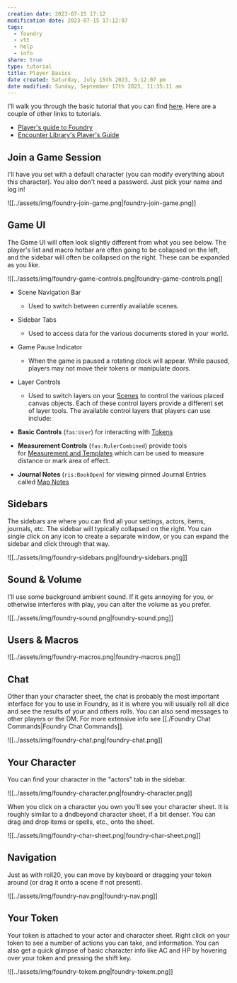 ```yaml
---
creation date: 2023-07-15 17:12
modification date: 2023-07-15 17:12:07
tags:
  - foundry
  - vtt
  - help
  - info
share: true
type: tutorial
title: Player Basics
date created: Saturday, July 15th 2023, 5:12:07 pm
date modified: Sunday, September 17th 2023, 11:35:11 am
---
```


I'll walk you through the basic tutorial that you can find [here](https://foundryvtt.com/article/player-orientation/).  Here are a couple of other links to tutorials.

- [Player's guide to Foundry](https://www.youtube.com/watch?v=l2iRZ42fcJ0)
- [Encounter Library's Player's Guide](https://www.encounterlibrary.com/guides/players-guide-user-interface-in-foundry-vtt/)

## Join a Game Session

I'll have you set with a default character (you can modify everything about this character). You also don't need a password. Just pick your name and log in!

![[../assets/img/foundry-join-game.png|foundry-join-game.png]]

## Game UI

The Game UI will often look slightly different from what you see below. The player's list and macro hotbar are often going to be collapsed on the left, and the sidebar will often be collapsed on the right. These can be expanded as you like. 

![[../assets/img/foundry-game-controls.png|foundry-game-controls.png]]

- Scene Navigation Bar
	- Used to switch between currently available scenes.
- Sidebar Tabs
  - Used to access data for the various documents stored in your world.
- Game Pause Indicator
  - When the game is paused a rotating clock will appear. While paused, players may not move their tokens or manipulate doors.
- Layer Controls
  - Used to switch layers on your [Scenes](https://foundryvtt.com/article/scenes/ "Scenes") to control the various placed canvas objects. Each of these control layers provide a different set of layer tools. The available control layers that players can use include:
  
- **Basic Controls** (`fas:User`) for interacting with [Tokens](https://foundryvtt.com/article/tokens/ "Tokens")
- **Measurement Controls** (`fas:RulerCombined`) provide tools for [Measurement and Templates](https://foundryvtt.com/article/measurement/ "Measurement and Templates") which can be used to measure distance or mark area of effect.
- **Journal Notes** (`ris:BookOpen`) for viewing pinned Journal Entries called [Map Notes](https://foundryvtt.com/article/map-notes/ "Map Notes")

## Sidebars

The sidebars are where you can find all your settings, actors, items, journals, etc. The sidebar will typically collapsed on the right. You can single click on any icon to create a separate window, or you can expand the sidebar and click through that way. 

![[../assets/img/foundry-sidebars.png|foundry-sidebars.png]]

## Sound & Volume

I'll use some background ambient sound. If it gets annoying for you, or otherwise interferes with play, you can alter the volume as you prefer. 

![[../assets/img/foundry-sound.png|foundry-sound.png]]

## Users & Macros

![[../assets/img/foundry-macros.png|foundry-macros.png]]

## Chat

Other than your character sheet, the chat is probably the most important interface for you to use in Foundry, as it is where you will usually roll all dice and see the results of your and others rolls. You can also send messages to other players or the DM. For more extensive info see [[./Foundry Chat Commands|Foundry Chat Commands]].

![[../assets/img/foundry-chat.png|foundry-chat.png]]

## Your Character

You can find your character in the "actors" tab in the sidebar. 

![[../assets/img/foundry-character.png|foundry-character.png]]

When you click on a character you own you'll see your character sheet. It is roughly similar to a dndbeyond character sheet, if a bit denser. You can drag and drop items or spells, etc., onto the sheet. 

![[../assets/img/foundry-char-sheet.png|foundry-char-sheet.png]]

## Navigation

Just as with roll20, you can move by keyboard or dragging your token around (or drag it onto a scene if not present). 

![[../assets/img/foundry-nav.png|foundry-nav.png]]

## Your Token

Your token is attached to your actor and character sheet. Right click on your token to see a number of actions you can take, and information. You can also get a quick glimpse of basic character info like AC and HP by hovering over your token and pressing the shift key. 

![[../assets/img/foundry-tokem.png|foundry-tokem.png]]